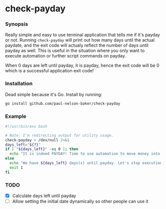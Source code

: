# check-payday

### Synopsis
Really simple and easy to use terminal application that tells me if it's payday or not. Running `check-payday` will print out how many days until the actual paydate, and
the exit code will actualy reflect the number of days until payday as well. This is useful
in the situation where you only want to execute automation or further script commands on payday.

When 0 days are left until payday, it is payday, hence the exit code will be 0 which is a successful application exit code!

### Installation
Dead simple because it's Go. Install by running:
```bash
go install github.com/paul-nelson-baker/check-payday
```

### Example
```bash
#!/usr/bin/env bash

# Note: I'm redirecting output for utility usage.
check-payday > /dev/null 2>&1
days_left="${?}"
if [ "${days_left}" -eq 0 ]; then
  echo "It is indeed PAYDAY! Time to use automation to move money into savings, pay bills, and use AI to gamble (EG: buy bitcoin/nasdaq)."
else
  echo "We have ${days_left} days(s) until payday. Let's stop execution here."
  exit 1
fi
```

### TODO
- [x] Calculate days left until payday
- [ ] Allow setting the initial date dynamically so other people can use it
